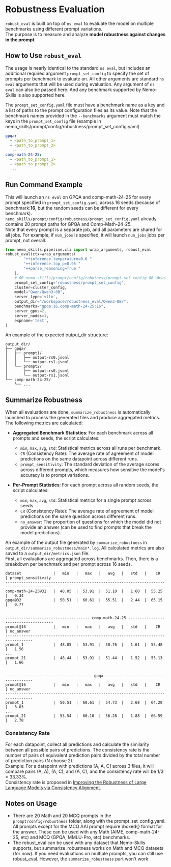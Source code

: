 # Robustness Evaluation
`robust_eval` is built on top of `ns eval` to evaluate the model on multiple benchmarks using different prompt variations.</br>
 The purpose is to measure and analyze **model robustness against changes in the prompt**.


## How to Use `robust_eval`

The usage is nearly identical to the standard `ns eval`, but includes an additional required argument `prompt_set_config` to specify the set of prompts per benchmark to evaluate on. All other arguments are standard `ns eval` arguments that will be used during evaluation. Any argument of `ns eval` can also be passed here. And any benchmark supported by Nemo-Skills is also supported here.

The `prompt_set_config.yaml` file must have a benchmark name as a key and a list of paths to the prompt configuration files as its value.
Note that the benchmark names provided in the `--benchmarks` argument must match the keys in the `prompt_set_config` file (example in nemo_skills/prompt/config/robustness/prompt_set_config.yaml)

```yaml
gpqa:
  - <path_to_prompt_1>
  - <path_to_prompt_2>
  ...
comp-math-24-25:
  - <path_to_prompt_1>
  - <path_to_prompt_2>
  ...
```

## Run Command Example
This will launch an `ns eval` on GPQA and comp-math-24-25 for every prompt specified in `prompt_set_config.yaml`, across 16 seeds (because of benchmark:**16**, but the random seeds can be different for every benchmark). </br> `nemo_skills/prompt/config/robustness/prompt_set_config.yaml` already contains 20 prompt paths for GPQA and Comp-Math-24-25.</br>
Note that every prompt is a separate job, and all parameters are shared for all jobs. For example, if `num_jobs` is specified, it will launch `num_jobs` jobs per prompt, not overall.

```python
from nemo_skills.pipeline.cli import wrap_arguments, robust_eval
robust_eval(ctx=wrap_arguments(
        "++inference.temperature=0.6 "
        "++inference.top_p=0.95 "
        "++parse_reasoning=True "
    ),
    # OR nemo_skills/prompt/config/robutness/prompt_set_config OR absolute path to .yaml file
    prompt_set_config='robustness/prompt_set_config',
    cluster=cluster_config,
    model="Qwen/Qwen3-8B",
    server_type='vllm',
    output_dir="/workspace/robustness_eval/Qwen3-8B/",
    benchmarks="gpqa:16,comp-math-24-25:16",
    server_gpus=2,
    server_nodes=1,
    expname='test',
)
```

An example of the expected output_dir structure:
```
output_dir/
├── gpqa/
│   ├── prompt1/
│   │   ├── output-rs0.jsonl
│   │   └── output-rs1.jsonl
│   └── prompt2/
│       ├── output-rs0.jsonl
│       └── output-rs1.jsonl
└── comp-math-24-25/
    └── ...
```
## Summarize Robustness
When all evaluations are done, `summarize_robustness` is automatically launched to process the generated files and produce aggregated metrics.
The following metrics are calculated:

* **Aggregated Benchmark Statistics**: For each benchmark across all prompts and seeds, the script calculates:
    - `min`, `max`, `avg`, `std`: Statistical metrics across all runs per benchmark.
    - `CR` (Consistency Rate): The average rate of agreement of model predictions on the same datapoint across different runs.
    - `prompt_sensitivity`: The standard deviation of the average scores across different prompts, which measures how sensitive the model's accuracy is to prompt variations.

* **Per-Prompt Statistics**: For each prompt across all random seeds, the script calculates:
    - `min`, `max`, `avg`, `std`: Statistical metrics for a single prompt across seeds.
    - `CR` (Consistency Rate): The average rate of agreement of model predictions on the same question across different runs.
    - `no_answer`: The proportion of questions for which the model did not provide an answer (can be used to find prompts that break the model predictions).


An example of the output file generated by `summarize_robustness` in `output_dir/summarize_robustness/main*.log`. All calculated metrics are also saved to a `output_dir/metrics.json` file. </br>
First, all evaluations are aggregated across benchmarks. Then, there is a breakdown per benchmark and per prompt across 16 seeds. </br>

```
dataset              |   min   |   max   |   avg   |   std   |    CR   | prompt_sensitivity
-------------------------------------------------------------------------------------------
comp-math-24-25@32   |  48.05  |  53.91  |  51.10  |   1.60  |  55.25  |   0.34
gpqa@32              |  50.51  |  60.61  |  55.51  |   2.44  |  65.15  |   0.77


------------------------------------- comp-math-24-25 -------------------------------------
prompt@16            |   min   |   max   |   avg   |   std   |    CR   | no_answer
----------------------------------------------------------------------------------
prompt_1             |  48.05  |  53.91  |  50.76  |   1.61  |  55.48  |   1.56
...
prompt_21            |  48.44  |  53.91  |  51.44  |   1.52  |  55.13  |   1.66


-------------------------------------- gpqa --------------------------------------
prompt@16            |   min   |   max   |   avg   |   std   |    CR   | no_answer
----------------------------------------------------------------------------------
prompt_1             |  50.51  |  60.61  |  54.73  |   2.68  |  64.20  |   3.03
...
prompt_21            |  53.54  |  60.10  |  56.28  |   1.88  |  66.59  |   2.78
```

### Consistency Rate
For each datapoint, collect all predictions and calculate the similarity between all possible pairs of predictions.
The consistency rate is the number of pairs of equivalent prediction pairs divided by the total number of prediction pairs (N choose 2).</br>
Example: For a datapoint with predictions [A, A, C] across 3 files, it will compare pairs (A, A), (A, C), and (A, C), and the consistency rate will be 1/3 = 33.33%.</br>
Consistency rate is proposed in [Improving the Robustness of Large Language Models via Consistency Alignment](https://arxiv.org/abs/2403.14221).

## Notes on Usage
- There are 20 Math and 20 MCQ prompts in the `prompt/config/robustness` folder, along with the prompt_set_config.yaml. All prompts except for the MCQ AAI prompt require \boxed{} format for the answer. These can be used with any Math (AIME, comp-math-24-25, etc) and MCQ (GPQA, MMLU-Pro, etc) benchmarks.
- The robust_eval can be used with any dataset that Nemo-Skills supports, but summarize_robustness works on Math and MCQ datasets (for now). If you need evaluations on multiple prompts, you can still use robust_eval. However, the `summarize_robustness` part won't work.

